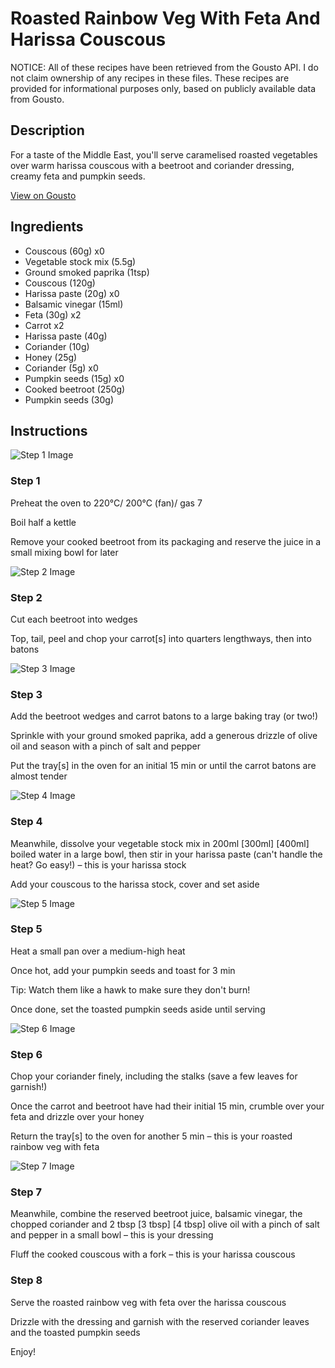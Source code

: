 # Roasted Rainbow Veg With Feta And Harissa Couscous

NOTICE: All of these recipes have been retrieved from the Gousto API. I do not claim ownership of any recipes in these files. These recipes are provided for informational purposes only, based on publicly available data from Gousto.

## Description

For a taste of the Middle East, you'll serve caramelised roasted vegetables over warm harissa couscous with a beetroot and coriander dressing, creamy feta and pumpkin seeds. 

[View on Gousto](https://www.gousto.co.uk/recipes/cookbook/roasted-rainbow-veg-with-feta-couscous)

## Ingredients

- Couscous (60g) x0
- Vegetable stock mix (5.5g)
- Ground smoked paprika (1tsp)
- Couscous (120g)
- Harissa paste (20g) x0
- Balsamic vinegar (15ml)
- Feta (30g) x2
- Carrot x2
- Harissa paste (40g)
- Coriander (10g)
- Honey (25g)
- Coriander (5g) x0
- Pumpkin seeds (15g) x0
- Cooked beetroot (250g)
- Pumpkin seeds (30g)

## Instructions

![Step 1 Image](https://production-media.gousto.co.uk/cms/recipe-step-image/601.-step-1-x200.jpg)

### Step 1

Preheat the oven to 220°C/ 200°C (fan)/ gas 7

Boil half a kettle

Remove your cooked beetroot from its packaging and reserve the juice in a small mixing bowl for later

![Step 2 Image](https://production-media.gousto.co.uk/cms/recipe-step-image/601.-step-2-x200.jpg)

### Step 2

Cut each beetroot into wedges

Top, tail, peel and chop your carrot[s] into quarters lengthways, then into batons

![Step 3 Image](https://production-media.gousto.co.uk/cms/recipe-step-image/601.-step-3-x200.jpg)

### Step 3

Add the beetroot wedges and carrot batons to a large baking tray (or two!)

Sprinkle with your ground smoked paprika, add a generous drizzle of olive oil and season with a pinch of salt and pepper

Put the tray[s] in the oven for an initial 15 min or until the carrot batons are almost tender

![Step 4 Image](https://production-media.gousto.co.uk/cms/recipe-step-image/601.-step-4-x200.jpg)

### Step 4

Meanwhile, dissolve your vegetable stock mix in 200ml <span class="text-purple">[300ml] </span><span class="text-danger">[400ml]</span> boiled water in a large bowl, then stir in your harissa paste (can't handle the heat? Go easy!) – this is your harissa stock

Add your couscous to the harissa stock, cover and set aside

![Step 5 Image](https://production-media.gousto.co.uk/cms/recipe-step-image/601.-step-5-x200.jpg)

### Step 5

Heat a small pan over a medium-high heat

Once hot, add your pumpkin seeds and toast for 3 min

Tip: Watch them like a hawk to make sure they don't burn!

Once done, set the toasted pumpkin seeds aside until serving

![Step 6 Image](https://production-media.gousto.co.uk/cms/recipe-step-image/601.-step-7-x200.jpg)

### Step 6

Chop your coriander finely, including the stalks (save a few leaves for garnish!)

Once the carrot and beetroot have had their initial 15 min, crumble over your feta and drizzle over your honey

Return the tray[s] to the oven for another 5 min – this is your roasted rainbow veg with feta

![Step 7 Image](https://production-media.gousto.co.uk/cms/recipe-step-image/601.-step-6-x200.jpg)

### Step 7

Meanwhile, combine the reserved beetroot juice, balsamic vinegar, the chopped coriander and 2 tbsp<span class="text-danger"> <span class="text-purple">[3 tbsp] </span>[4 tbsp] </span>olive oil with a pinch of salt and pepper in a small bowl – this is your dressing

Fluff the cooked couscous with a fork – this is your harissa couscous

### Step 8

Serve the roasted rainbow veg with feta over the harissa couscous

Drizzle with the dressing and garnish with the reserved coriander leaves and the toasted pumpkin seeds

Enjoy!

